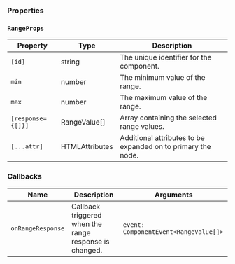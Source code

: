 ### Properties

### `RangeProps`

| Property          | Type                            | Description                                   |
| ----------------- | ------------------------------- | --------------------------------------------- |
| `[id]`            | string                          | The unique identifier for the component.      |
| `min`             | number                          | The minimum value of the range.               |
| `max`             | number                          | The maximum value of the range.               |
| `[response={[]}]` | RangeValue[]                    | Array containing the selected range values.   |
| `[...attr] `      | HTMLAttributes<HTMLFormElement> | Additional attributes to be expanded on to primary the node. |

### Callbacks

| Name              | Description                                            | Arguments                             |
| ----------------- | ------------------------------------------------------ | ------------------------------------- |
| `onRangeResponse` | Callback triggered when the range response is changed. | `event: ComponentEvent<RangeValue[]>` |
